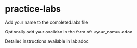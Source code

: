 practice-labs
=============
Add your name to the completed.labs file

Optionally add your asciidoc in the form of: <your_name>.adoc

Detailed instructions available in lab.adoc
